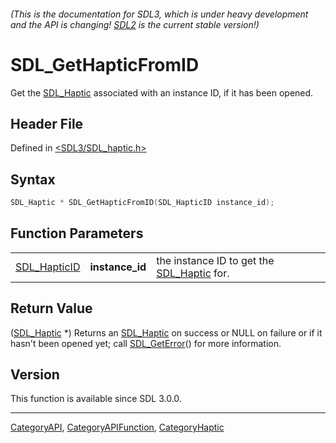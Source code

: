 ###### (This is the documentation for SDL3, which is under heavy development and the API is changing! [SDL2](https://wiki.libsdl.org/SDL2/) is the current stable version!)
# SDL_GetHapticFromID

Get the [SDL_Haptic](SDL_Haptic) associated with an instance ID, if it has been opened.

## Header File

Defined in [<SDL3/SDL_haptic.h>](https://github.com/libsdl-org/SDL/blob/main/include/SDL3/SDL_haptic.h)

## Syntax

```c
SDL_Haptic * SDL_GetHapticFromID(SDL_HapticID instance_id);
```

## Function Parameters

|                              |                 |                                                          |
| ---------------------------- | --------------- | -------------------------------------------------------- |
| [SDL_HapticID](SDL_HapticID) | **instance_id** | the instance ID to get the [SDL_Haptic](SDL_Haptic) for. |

## Return Value

([SDL_Haptic](SDL_Haptic) *) Returns an [SDL_Haptic](SDL_Haptic) on success
or NULL on failure or if it hasn't been opened yet; call
[SDL_GetError](SDL_GetError)() for more information.

## Version

This function is available since SDL 3.0.0.

----
[CategoryAPI](CategoryAPI), [CategoryAPIFunction](CategoryAPIFunction), [CategoryHaptic](CategoryHaptic)

